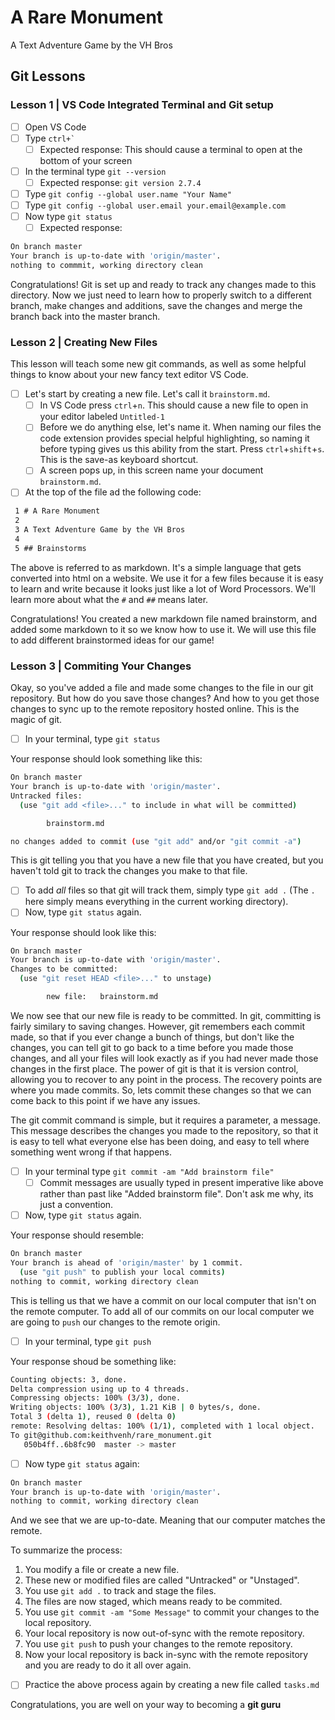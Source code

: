 # A Rare Monument

A Text Adventure Game by the VH Bros

## Git Lessons

### Lesson 1 | VS Code Integrated Terminal and Git setup

- [ ] Open VS Code
- [ ] Type ``` ctrl+` ```
  - [ ] Expected response: This should cause a terminal to open at the bottom of your screen
- [ ] In the terminal type ``` git --version ```
  - [ ] Expected response: ``` git version 2.7.4 ```
- [ ] Type ``` git config --global user.name "Your Name" ```
- [ ] Type ``` git config --global user.email your.email@example.com ```
- [ ] Now type ``` git status ```
  - [ ] Expected response: 

```bash
On branch master
Your branch is up-to-date with 'origin/master'.
nothing to commmit, working directory clean
```

Congratulations! Git is set up and ready to track any changes made to this directory. Now we just need to learn how to properly switch to a different branch, make changes and additions, save the changes and merge the branch back into the master branch.

### Lesson 2 | Creating New Files

This lesson will teach some new git commands, as well as some helpful things to know about your new fancy text editor VS Code.

- [ ] Let's start by creating a new file. Let's call it ``` brainstorm.md ```.
  - [ ] In VS Code press ``` ctrl ```+``` n ```. This should cause a new file to open in your editor labeled ``` Untitled-1 ```
  - [ ] Before we do anything else, let's name it. When naming our files the code extension provides special helpful highlighting, so naming it before typing gives us this ability from the start. Press ``` ctrl ```+``` shift ```+``` s ```. This is the save-as keyboard shortcut.
  - [ ] A screen pops up, in this screen name your document ``` brainstorm.md ```.
- [ ] At the top of the file ad the following code:

```markdown
 1 # A Rare Monument
 2 
 3 A Text Adventure Game by the VH Bros
 4 
 5 ## Brainstorms
```

The above is referred to as markdown. It's a simple language that gets converted into html on a website. We use it for a few files because it is easy to learn and write because it looks just like a lot of Word Processors. We'll learn more about what the ``` # ``` and ``` ## ``` means later.

Congratulations! You created a new markdown file named brainstorm, and added some markdown to it so we know how to use it. We will use this file to add different brainstormed ideas for our game!

### Lesson 3 | Commiting Your Changes

Okay, so you've added a file and made some changes to the file in our git repository. But how do you save those changes? And how to you get those changes to sync up to the remote repository hosted online. This is the magic of git.

- [ ] In your terminal, type ``` git status ```

Your response should look something like this:

```bash
On branch master
Your branch is up-to-date with 'origin/master'.
Untracked files:
  (use "git add <file>..." to include in what will be committed)

        brainstorm.md

no changes added to commit (use "git add" and/or "git commit -a")
```

This is git telling you that you have a new file that you have created, but you haven't told git to track the changes you make to that file.

- [ ] To add *all* files so that git will track them, simply type ``` git add . ``` (The ``` . ``` here simply means everything in the current working directory).
- [ ] Now, type ``` git status ``` again.

Your response should look like this:

```bash
On branch master
Your branch is up-to-date with 'origin/master'.
Changes to be committed:
  (use "git reset HEAD <file>..." to unstage)

        new file:   brainstorm.md
```

We now see that our new file is ready to be committed. In git, committing is fairly similary to saving changes. However, git remembers each commit made, so that if you ever change a bunch of things, but don't like the changes, you can tell git to go back to a time before you made those changes, and all your files will look exactly as if you had never made those changes in the first place. The power of git is that it is version control, allowing you to recover to any point in the process. The recovery points are where you made commits. So, lets commit these changes so that we can come back to this point if we have any issues. 

The git commit command is simple, but it requires a parameter, a message. This message describes the changes you made to the repository, so that it is easy to tell what everyone else has been doing, and easy to tell where something went wrong if that happens.

- [ ] In your terminal type ``` git commit -am "Add brainstorm file" ```
  - [ ] Commit messages are usually typed in present imperative like above rather than past like "Added brainstorm file". Don't ask me why, its just a convention.
- [ ] Now, type ``` git status ``` again.

Your response should resemble:

```bash
On branch master
Your branch is ahead of 'origin/master' by 1 commit.
  (use "git push" to publish your local commits)
nothing to commit, working directory clean
```

This is telling us that we have a commit on our local computer that isn't on the remote computer. To add all of our commits on our local computer we are going to ``` push ``` our changes to the remote origin.

- [ ] In your terminal, type ``` git push ```

Your response shoud be something like:

```bash
Counting objects: 3, done.
Delta compression using up to 4 threads.
Compressing objects: 100% (3/3), done.
Writing objects: 100% (3/3), 1.21 KiB | 0 bytes/s, done.
Total 3 (delta 1), reused 0 (delta 0)
remote: Resolving deltas: 100% (1/1), completed with 1 local object.
To git@github.com:keithvenh/rare_monument.git
   050b4ff..6b8fc90  master -> master
```

- [ ] Now type ``` git status ``` again:

```bash
On branch master
Your branch is up-to-date with 'origin/master'.
nothing to commit, working directory clean
```

And we see that we are up-to-date. Meaning that our computer matches the remote.

To summarize the process:

1. You modify a file or create a new file.
2. These new or modified files are called "Untracked" or "Unstaged".
3. You use ``` git add . ``` to track and stage the files.
4. The files are now staged, which means ready to be commited.
5. You use ``` git commit -am "Some Message" ``` to commit your changes to the local repository.
6. Your local repository is now out-of-sync with the remote repository.
7. You use ``` git push ``` to push your changes to the remote repository.
8. Now your local repository is back in-sync with the remote repository and you are ready to do it all over again.

- [ ] Practice the above process again by creating a new file called ``` tasks.md ```

Congratulations, you are well on your way to becoming a **git guru**